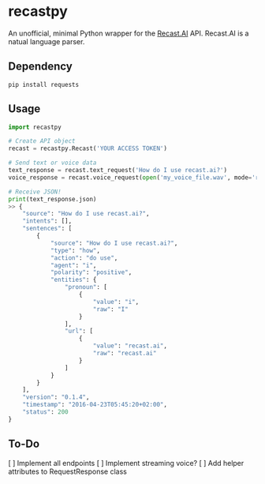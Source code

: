 # recastpy
An unofficial, minimal Python wrapper for the [Recast.AI](https://recast.ai/) API. Recast.AI is a natual language parser.

## Dependency
`pip install requests`

## Usage
```python
import recastpy

# Create API object
recast = recastpy.Recast('YOUR ACCESS TOKEN')

# Send text or voice data
text_response = recast.text_request('How do I use recast.ai?')
voice_response = recast.voice_request(open('my_voice_file.wav', mode='rb'))

# Receive JSON!
print(text_response.json)
>> {
    "source": "How do I use recast.ai?",
    "intents": [],
    "sentences": [
        {
            "source": "How do I use recast.ai?",
            "type": "how",
            "action": "do use",
            "agent": "i",
            "polarity": "positive",
            "entities": {
                "pronoun": [
                    {
                        "value": "i",
                        "raw": "I"
                    }
                ],
                "url": [
                    {
                        "value": "recast.ai",
                        "raw": "recast.ai"
                    }
                ]
            }
        }
    ],
    "version": "0.1.4",
    "timestamp": "2016-04-23T05:45:20+02:00",
    "status": 200
}
```


## To-Do
[ ] Implement all endpoints
[ ] Implement streaming voice?
[ ] Add helper attributes to RequestResponse class 
